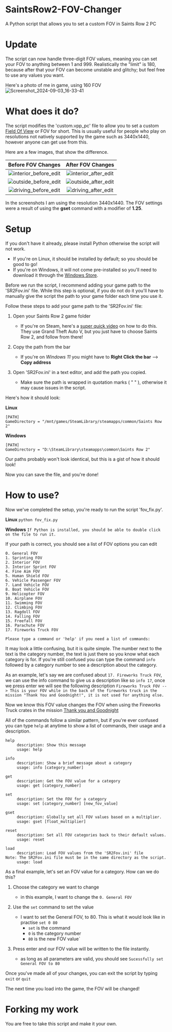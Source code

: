 # SaintsRow2-FOV-Changer
A Python script that allows you to set a custom FOV in Saints Row 2 PC

# Update
The script can now handle three-digit FOV values, meaning you can set your FOV to anything between 1 and 999. Realistically the "limit" is 180, because after that your FOV can become unstable and glitchy; but feel free to use any values you want.

Here's a photo of me in game, using 160 FOV
![Screenshot_2024-09-03_16-33-41](https://github.com/user-attachments/assets/c23c992b-0315-4e33-9ebc-5a14a61ac34b)


# What does it do?
The script modifies the 'custom.vpp_pc' file to allow you to set a custom [Field Of View](https://en.wikipedia.org/wiki/Field_of_view_in_video_games) or FOV for short. This is usually useful for people who play on resolutions not natively supported by the game such as 3440x1440, however anyone can get use from this.

Here are a few images, that show the difference.

Before FOV Changes            |  After FOV Changes
:-------------------------:|:-------------------------:
![interior_before_edit](https://github.com/user-attachments/assets/27f2a1a6-3049-4f45-97d2-477897f507cd) | ![interior_after_edit](https://github.com/user-attachments/assets/13b5e422-7cf7-4020-98e3-8b3ad39a4bcd)
![outside_before_edit](https://github.com/user-attachments/assets/c894f0f6-0fb6-454e-a4f5-e415685adee7) | ![outside_after_edit](https://github.com/user-attachments/assets/46c54b1b-ad3c-450e-8be2-bda0e9f589f7)
![driving_before_edit](https://github.com/user-attachments/assets/4f28522f-c1bc-456d-a52b-b4f31d971b95) | ![driving_after_edit](https://github.com/user-attachments/assets/995042ea-9744-4666-a280-cea78255312a)

In the screenshots I am using the resolution 3440x1440. The FOV settings were a result of using the **gset** command with a modifier of **1.25**.

# Setup
If you don't have it already, please install Python otherwise the script will not work. 
  * If you're on Linux, it should be installed by default; so you should be good to go! 
  * If you're on Windows, it will not come pre-installed so you'll need to download it through the [Windows Store](https://apps.microsoft.com/search/publisher?name=Python+Software+Foundation&hl=en-us&gl=US).


Before we run the script, I recommend adding your game path to the 'SR2Fov.ini' file. While this step is optional, if you do not do it you'll have to manually give the script the path to your game folder each time you use it.

Follow these steps to add your game path to the 'SR2Fov.ini' file:
  1. Open your Saints Row 2 game folder
      * If you're on Steam, here's a [super quick video](https://www.youtube.com/watch?v=_ETOk98WN1A) on how to do this. They use Grand Theft Auto V, but you just have to choose Saints Row 2, and follow from there!
  
  2. Copy the path from the bar
      * If you're on *Windows 11* you might have to **Right Click the bar** --> **Copy address**

  3. Open 'SR2Fov.ini' in a text editor, and add the path you copied.
      * Make sure the path is wrapped in quotation marks ( " " ), otherwise it may cause issues in the script.

  Here's how it should look:

  **Linux**
```
[PATH]
GameDirectory = "/mnt/games/SteamLibrary/steamapps/common/Saints Row 2"
```
  **Windows**
```
[PATH]
GameDirectory = "D:\SteamLibrary\steamapps\common\Saints Row 2"
```

Our paths probably won't look identical, but this is a gist of how it should look!

Now you can save the file, and you're done!

# How to use?
Now we've completed the setup, you're ready to run the script 'fov_fix.py'.

  **Linux**
  `python fov_fix.py`

  **Windows**
  `If Python is installed, you should be able to double click on the file to run it.`

If your path is correct, you should see a list of FOV options you can edit
```
0. General FOV
1. Sprinting FOV
2. Interior FOV
3. Interior Sprint FOV
4. Fine Aim FOV
5. Human Shield FOV
6. Vehicle Passenger FOV
7. Land Vehicle FOV
8. Boat Vehicle FOV
9. Helicopter FOV
10. Airplane FOV
11. Swimming FOV
12. Climbing FOV
13. Ragdoll FOV
14. Falling FOV
15. Freefall FOV
16. Parachute FOV
17. Fireworks Truck FOV

Please type a command or 'help' if you need a list of commands: 
```

It may look a little confusing, but it is quite simple. The number next to the text is the category number, the text is just there so you know what each category is for. If you're still confused you can type the command `info` followed by a category number to see a description about the category.

As an example, let's say we are confused about `17. Fireworks Truck FOV`, we can use the info command to give us a description like so `info 17`, once we press enter we will see the following description `Fireworks Truck FOV --> This is your FOV while in the back of the fireworks truck in the mission "Thank You and Goodnight!", it is not used for anything else.`

Now we know this FOV value changes the FOV when using the Fireworks Truck crates in the mission [Thank you and Goodnight](https://saintsrow.fandom.com/wiki/Thank_You_and_Goodnight!)

All of the commands follow a similar pattern, but if you're ever confused you can type `help` at anytime to show a list of commands, their usage and a description.
```
help
     description: Show this message
     usage: help 

info
     description: Show a brief message about a category
     usage: info [category_number] 

get
     description: Get the FOV value for a category
     usage: get [category_number] 

set
     description: Set the FOV for a category
     usage: set [category_number] [new_fov_value] 

gset
     description: Globally set all FOV values based on a multiplier.
     usage: gset [float_multiplier] 

reset
     description: Set all FOV categories back to their default values.
     usage: reset 

load
     description: Load FOV values from the 'SR2Fov.ini' file
Note: The SR2Fov.ini file must be in the same directory as the script.
     usage: load 
```

As a final example, let's set an FOV value for a category. How can we do this?
1. Choose the category we want to change
    * in this example, I want to change the `0. General FOV`

2. Use the `set` command to set the value
    * I want to set the General FOV, to 80. This is what it would look like in practise `set 0 80`
        * `set` is the command
        * `0` is the category number
        * `80` is the new FOV value`

3. Press enter and our FOV value will be written to the file instantly.
    * as long as all parameters are valid, you should see `Sucessfully set General FOV to 80`

Once you've made all of your changes, you can exit the script by typing `exit` or `quit`

The next time you load into the game, the FOV will be changed!

# Forking my work
You are free to take this script and make it your own.

